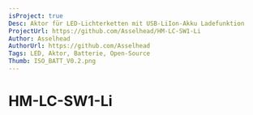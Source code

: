 ```yaml
---
isProject: true
Desc: Aktor für LED-Lichterketten mit USB-LiIon-Akku Ladefunktion
ProjectUrl: https://github.com/Asselhead/HM-LC-SW1-Li
Author: Asselhead
AuthorUrl: https://github.com/Asselhead
Tags: LED, Aktor, Batterie, Open-Source
Thumb: ISO_BATT_V0.2.png
---
```


# HM-LC-SW1-Li
